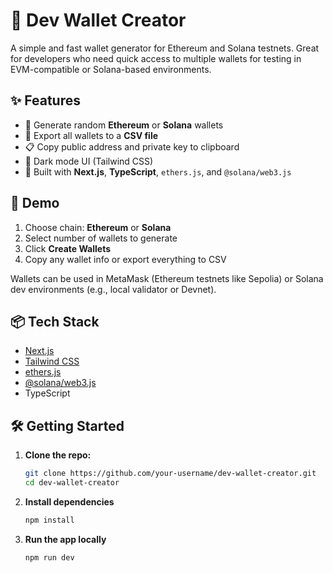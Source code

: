 # 🦾 Dev Wallet Creator

A simple and fast wallet generator for Ethereum and Solana testnets. Great for developers who need quick access to multiple wallets for testing in EVM-compatible or Solana-based environments.

## ✨ Features

- 🔀 Generate random **Ethereum** or **Solana** wallets
- 📄 Export all wallets to a **CSV file**
- 📋 Copy public address and private key to clipboard
- 🌙 Dark mode UI (Tailwind CSS)
- 🧠 Built with **Next.js**, **TypeScript**, `ethers.js`, and `@solana/web3.js`

## 🚀 Demo

1. Choose chain: **Ethereum** or **Solana**  
2. Select number of wallets to generate  
3. Click **Create Wallets**  
4. Copy any wallet info or export everything to CSV  

Wallets can be used in MetaMask (Ethereum testnets like Sepolia) or Solana dev environments (e.g., local validator or Devnet).

## 📦 Tech Stack

- [Next.js](https://nextjs.org/)
- [Tailwind CSS](https://tailwindcss.com/)
- [ethers.js](https://docs.ethers.org/)
- [@solana/web3.js](https://solana-labs.github.io/solana-web3.js/)
- TypeScript

## 🛠 Getting Started

1. **Clone the repo:**
   ```bash
   git clone https://github.com/your-username/dev-wallet-creator.git
   cd dev-wallet-creator
2. **Install dependencies**
   ```bash
   npm install
3. **Run the app locally**
   ```bash
   npm run dev
